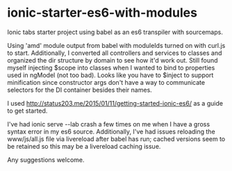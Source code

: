 # ionic-starter-es6-with-modules

Ionic tabs starter project using babel as an es6 transpiler with sourcemaps.

Using 'amd' module output from babel with moduleIds turned on with curl.js to start.  Additionally, I converted
all controllers and services to classes and organized the dir structure by domain to see how it'd work out.  Still
found myself injecting $scope into classes when I wanted to bind to properties used in ngModel (not too bad).  Looks
like you have to $inject to support minification since constructor args don't have a way to communicate selectors for
the DI container besides their names.

I used http://status203.me/2015/01/11/getting-started-ionic-es6/ as a guide to get started.

I've had ionic serve --lab crash a few times on me when I have a gross syntax error in my es6 source.  Additionally,
I've had issues reloading the www/js/all.js file via livereload after babel has run; cached versions seem to be retained
so this may be a livereload caching issue.

Any suggestions welcome.